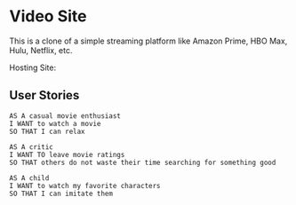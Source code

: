 # Video Site

This is a clone of a simple streaming platform like Amazon Prime, HBO Max, Hulu, Netflix, etc.

Hosting Site: 

## User Stories

```
AS A casual movie enthusiast
I WANT to watch a movie
SO THAT I can relax
 
AS A critic
I WANT TO leave movie ratings 
SO THAT others do not waste their time searching for something good

AS A child
I WANT to watch my favorite characters
SO THAT I can imitate them
```

